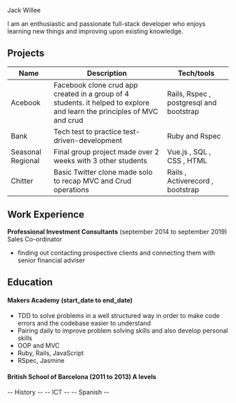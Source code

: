 Jack Willee

I am an enthusiastic and passionate full-stack developer who enjoys learning new things and improving upon existing knowledge.

## Projects

| Name                         | Description            | Tech/tools         |
| ---------------------------- | -----------------      | -----------------  |
| Acebook                      | Facebook clone crud app created in a group of 4 students. it helped to explore and learn the principles of MVC and crud | Rails, Rspec , postgresql and bootstrap
| Bank                         | Tech test to practice test-driven-development | Ruby and Rspec |
| Seasonal Regional            | Final group project made over 2 weeks with 3 other students | Vue.js , SQL , CSS , HTML |
| Chitter                      | Basic Twitter clone made solo to recap MVC and Crud operations | Rails , Activerecord , bootstrap |

                            

          
                                  

## Work Experience

**Professional Investment Consultants** (september 2014  to september 2019)  
Sales Co-ordinator

- finding out contacting prospective clients and connecting them with senior financial adviser


## Education

#### Makers Academy (start_date to end_date)
- TDD to solve problems in a well structured way in order to make code errors and the codebase easier to understand
- Pairing daily to improve problem solving skills and also develop personal skills
- OOP and MVC
- Ruby, Rails, JavaScript
- RSpec, Jasmine

#### British School of Barcelona (2011 to 2013) A levels
-- History --
-- ICT --
-- Spanish --


